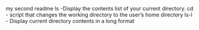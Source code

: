 my second readme
ls -Display the contents list of your current directory.
cd - script that changes the working directory to the user’s home directory
ls-l - Display current directory contents in a long format
